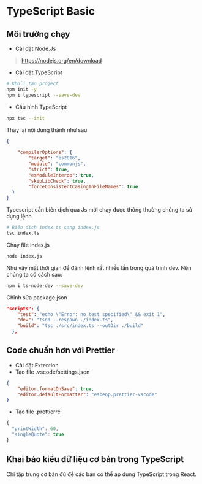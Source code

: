 # TypeScript Basic

## Môi trường chạy

- Cài đặt Node.Js

>https://nodejs.org/en/download

- Cài đặt TypeScript

```bash
# Khởi tạo project
npm init -y
npm i typescript --save-dev
```


- Cấu hình TypeScript

```bash
npx tsc --init

```

Thay lại nội dung thành như sau

```json
{
  
    "compilerOptions": {
        "target": "es2016",
        "module": "commonjs",
        "strict": true,
        "esModuleInterop": true,
        "skipLibCheck": true,
        "forceConsistentCasingInFileNames": true
  }
}
```
Typescript cần biên dịch qua Js mới chạy được thông thường chúng ta sử dụng lệnh

```bash
# Biên dịch index.ts sang index.js
tsc index.ts
```

Chạy file index.js

```bash
node index.js
```

Như vậy mất thời gian để đánh lệnh rất nhiều lần trong quá trình dev. Nên chúng ta có cách sau:


```bash
npm i ts-node-dev --save-dev
```

Chỉnh sửa package.json

```json 
"scripts": {
    "test": "echo \"Error: no test specified\" && exit 1",
    "dev": "tsnd --respawn ./index.ts",
    "build": "tsc ./src/index.ts --outDir ./build"
  },

```

## Code chuẩn hơn với Prettier

- Cài đặt Extention
- Tạo file .vscode/settings.json

```json
{
	"editor.formatOnSave": true,
	"editor.defaultFormatter": "esbenp.prettier-vscode"
}
```

- Tạo file .prettierrc

```js
{
  "printWidth": 60,
  "singleQuote": true
}

```

## Khai báo kiểu dữ liệu cơ bản trong TypeScript

Chỉ tập trung cơ bản đủ để các bạn có thể áp dụng TypeScript trong React.

